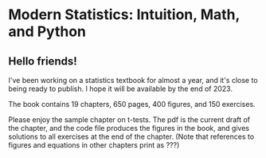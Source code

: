# Modern Statistics: Intuition, Math, and Python

## Hello friends!

I've been working on a statistics textbook for almost a year, and it's close to being ready to publish. I hope it will be available by the end of 2023.

The book contains 19 chapters, 650 pages, 400 figures, and 150 exercises.

Please enjoy the sample chapter on t-tests. The pdf is the current draft of the chapter, and the code file produces the figures in the book, and gives solutions to all exercises at the end of the chapter. (Note that references to figures and equations in other chapters print as ???)
